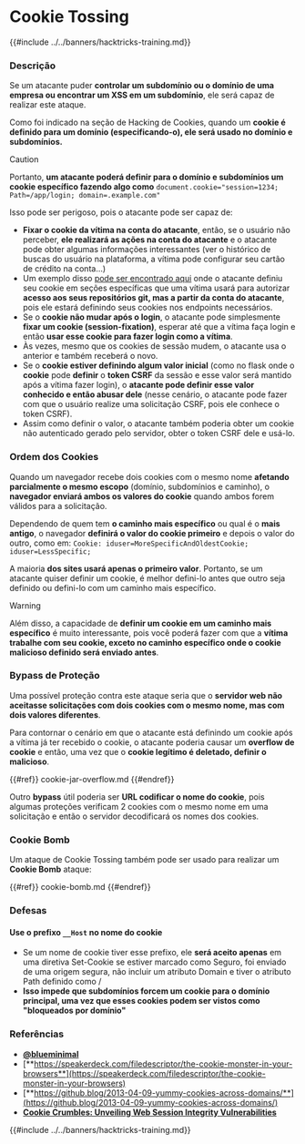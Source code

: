 # Cookie Tossing

{{#include ../../banners/hacktricks-training.md}}

### Descrição

Se um atacante puder **controlar um subdomínio ou o domínio de uma empresa ou encontrar um XSS em um subdomínio**, ele será capaz de realizar este ataque.

Como foi indicado na seção de Hacking de Cookies, quando um **cookie é definido para um domínio (especificando-o), ele será usado no domínio e subdomínios.**

> [!CAUTION]
> Portanto, **um atacante poderá definir para o domínio e subdomínios um cookie específico fazendo algo como** `document.cookie="session=1234; Path=/app/login; domain=.example.com"`

Isso pode ser perigoso, pois o atacante pode ser capaz de:

- **Fixar o cookie da vítima na conta do atacante**, então, se o usuário não perceber, **ele realizará as ações na conta do atacante** e o atacante pode obter algumas informações interessantes (ver o histórico de buscas do usuário na plataforma, a vítima pode configurar seu cartão de crédito na conta...)
- Um exemplo disso [pode ser encontrado aqui](https://snyk.io/articles/hijacking-oauth-flows-via-cookie-tossing/) onde o atacante definiu seu cookie em seções específicas que uma vítima usará para autorizar **acesso aos seus repositórios git, mas a partir da conta do atacante**, pois ele estará definindo seus cookies nos endpoints necessários.
- Se o **cookie não mudar após o login**, o atacante pode simplesmente **fixar um cookie (session-fixation)**, esperar até que a vítima faça login e então **usar esse cookie para fazer login como a vítima**.
- Às vezes, mesmo que os cookies de sessão mudem, o atacante usa o anterior e também receberá o novo.
- Se o **cookie estiver definindo algum valor inicial** (como no flask onde o **cookie** pode **definir** o **token CSRF** da sessão e esse valor será mantido após a vítima fazer login), o **atacante pode definir esse valor conhecido e então abusar dele** (nesse cenário, o atacante pode fazer com que o usuário realize uma solicitação CSRF, pois ele conhece o token CSRF).
- Assim como definir o valor, o atacante também poderia obter um cookie não autenticado gerado pelo servidor, obter o token CSRF dele e usá-lo.

### Ordem dos Cookies

Quando um navegador recebe dois cookies com o mesmo nome **afetando parcialmente o mesmo escopo** (domínio, subdomínios e caminho), o **navegador enviará ambos os valores do cookie** quando ambos forem válidos para a solicitação.

Dependendo de quem tem **o caminho mais específico** ou qual é o **mais antigo**, o navegador **definirá o valor do cookie primeiro** e depois o valor do outro, como em: `Cookie: iduser=MoreSpecificAndOldestCookie; iduser=LessSpecific;`

A maioria **dos sites usará apenas o primeiro valor**. Portanto, se um atacante quiser definir um cookie, é melhor defini-lo antes que outro seja definido ou defini-lo com um caminho mais específico.

> [!WARNING]
> Além disso, a capacidade de **definir um cookie em um caminho mais específico** é muito interessante, pois você poderá fazer com que a **vítima trabalhe com seu cookie, exceto no caminho específico onde o cookie malicioso definido será enviado antes**.

### Bypass de Proteção

Uma possível proteção contra este ataque seria que o **servidor web não aceitasse solicitações com dois cookies com o mesmo nome, mas com dois valores diferentes**.

Para contornar o cenário em que o atacante está definindo um cookie após a vítima já ter recebido o cookie, o atacante poderia causar um **overflow de cookie** e então, uma vez que o **cookie legítimo é deletado, definir o malicioso**.

{{#ref}}
cookie-jar-overflow.md
{{#endref}}

Outro **bypass** útil poderia ser **URL codificar o nome do cookie**, pois algumas proteções verificam 2 cookies com o mesmo nome em uma solicitação e então o servidor decodificará os nomes dos cookies.

### Cookie Bomb

Um ataque de Cookie Tossing também pode ser usado para realizar um **Cookie Bomb** ataque:

{{#ref}}
cookie-bomb.md
{{#endref}}

### Defesas

#### **Use o prefixo `__Host` no nome do cookie**

- Se um nome de cookie tiver esse prefixo, ele **será aceito apenas** em uma diretiva Set-Cookie se estiver marcado como Seguro, foi enviado de uma origem segura, não incluir um atributo Domain e tiver o atributo Path definido como /
- **Isso impede que subdomínios forcem um cookie para o domínio principal, uma vez que esses cookies podem ser vistos como "bloqueados por domínio"**

### Referências

- [**@blueminimal**](https://twitter.com/blueminimal)
- [**https://speakerdeck.com/filedescriptor/the-cookie-monster-in-your-browsers**](https://speakerdeck.com/filedescriptor/the-cookie-monster-in-your-browsers)
- [**https://github.blog/2013-04-09-yummy-cookies-across-domains/**](https://github.blog/2013-04-09-yummy-cookies-across-domains/)
- [**Cookie Crumbles: Unveiling Web Session Integrity Vulnerabilities**](https://www.youtube.com/watch?v=F_wAzF4a7Xg)

{{#include ../../banners/hacktricks-training.md}}

